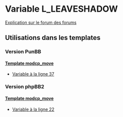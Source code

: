# Variable L_LEAVESHADOW
[Explication sur le forum des forums](http://forum.forumactif.com/t294113-listing-des-variables#L_LEAVESHADOW)
## Utilisations dans les templates
### Version PunBB
#### [Template modcp_move](punbb/modcp_move.md)
* [Variable à la ligne 37](../punbb/modcp_move.tpl#L37)
### Version phpBB2
#### [Template modcp_move](subsilver/modcp_move.md)
* [Variable à la ligne 22](../subsilver/modcp_move.tpl#L22)